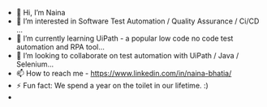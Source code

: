 - 👋 Hi, I’m Naina
- 👀 I’m interested in Software Test Automation / Quality Assurance / Ci/CD  ...
- 🌱 I’m currently learning UiPath - a popular low code no code test automation and RPA tool...
- 💞️ I’m looking to collaborate on test automation with UiPath / Java / Selenium...
- 📫 How to reach me - https://www.linkedin.com/in/naina-bhatia/
- ⚡ Fun fact: We spend a year on the toilet in our lifetime. :)
- 
<!---
Nbhatia90/Nbhatia90 is a ✨ special ✨ repository because its `README.md` (this file) appears on your GitHub profile.
You can click the Preview link to take a look at your changes.
--->
